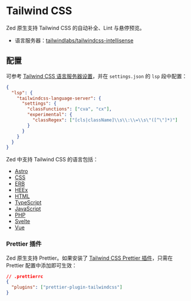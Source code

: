 # Tailwind CSS

Zed 原生支持 Tailwind CSS 的自动补全、Lint 与悬停预览。

- 语言服务器：[tailwindlabs/tailwindcss-intellisense](https://github.com/tailwindlabs/tailwindcss-intellisense)

## 配置

可参考 [Tailwind CSS 语言服务器设置](https://github.com/tailwindlabs/tailwindcss-intellisense?tab=readme-ov-file#extension-settings)，并在 `settings.json` 的 `lsp` 段中配置：

```json [settings]
{
  "lsp": {
    "tailwindcss-language-server": {
      "settings": {
        "classFunctions": ["cva", "cx"],
        "experimental": {
          "classRegex": ["[cls|className]\\s\\:\\=\\s\"([^\"]*)"]
        }
      }
    }
  }
}
```

Zed 中支持 Tailwind CSS 的语言包括：

- [Astro](./astro.md)
- [CSS](./css.md)
- [ERB](./ruby.md)
- [HEEx](./elixir.md#heex)
- [HTML](./html.md)
- [TypeScript](./typescript.md)
- [JavaScript](./javascript.md)
- [PHP](./php.md)
- [Svelte](./svelte.md)
- [Vue](./vue.md)

### Prettier 插件

Zed 原生支持 Prettier。如果安装了 [Tailwind CSS Prettier 插件](https://github.com/tailwindlabs/prettier-plugin-tailwindcss)，只需在 Prettier 配置中添加即可生效：

```json [settings]
// .prettierrc
{
  "plugins": ["prettier-plugin-tailwindcss"]
}
```

